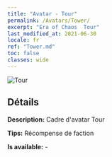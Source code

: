 ```yaml
---
title: "Avatar - Tour"
permalink: /Avatars/Tower/
excerpt: "Era of Chaos  Tour"
last_modified_at: 2021-06-30
locale: fr
ref: "Tower.md"
toc: false
classes: wide
---
```

 ![Tour](/images/a/avatarFrame_5.png)

## Détails

 **Description:** Cadre d'avatar Tour 

 **Tips:** Récompense de faction 

 **Is available:**  - 

